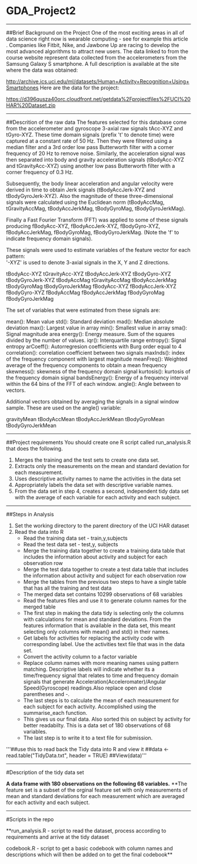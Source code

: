 # GDA_Project2
**********
##Brief Background on the Project
One of the most exciting areas in all of data science right now is wearable computing - see for example this article . Companies like Fitbit, Nike, and Jawbone Up are racing to develop the most advanced algorithms to attract new users. The data linked to from the course website represent data collected from the accelerometers from the Samsung Galaxy S smartphone. A full description is available at the site where the data was obtained:  

http://archive.ics.uci.edu/ml/datasets/Human+Activity+Recognition+Using+Smartphones
Here are the data for the project: 

https://d396qusza40orc.cloudfront.net/getdata%2Fprojectfiles%2FUCI%20HAR%20Dataset.zip 

********
##Descrition of the raw data
The features selected for this database come from the accelerometer and gyroscope 3-axial raw signals tAcc-XYZ and tGyro-XYZ. These time domain signals (prefix 't' to denote time) were captured at a constant rate of 50 Hz. Then they were filtered using a median filter and a 3rd order low pass Butterworth filter with a corner frequency of 20 Hz to remove noise. Similarly, the acceleration signal was then separated into body and gravity acceleration signals (tBodyAcc-XYZ and tGravityAcc-XYZ) using another low pass Butterworth filter with a corner frequency of 0.3 Hz. 

Subsequently, the body linear acceleration and angular velocity were derived in time to obtain Jerk signals (tBodyAccJerk-XYZ and tBodyGyroJerk-XYZ). Also the magnitude of these three-dimensional signals were calculated using the Euclidean norm (tBodyAccMag, tGravityAccMag, tBodyAccJerkMag, tBodyGyroMag, tBodyGyroJerkMag). 

Finally a Fast Fourier Transform (FFT) was applied to some of these signals producing fBodyAcc-XYZ, fBodyAccJerk-XYZ, fBodyGyro-XYZ, fBodyAccJerkMag, fBodyGyroMag, fBodyGyroJerkMag. (Note the 'f' to indicate frequency domain signals). 

These signals were used to estimate variables of the feature vector for each pattern:  
'-XYZ' is used to denote 3-axial signals in the X, Y and Z directions.

tBodyAcc-XYZ
tGravityAcc-XYZ
tBodyAccJerk-XYZ
tBodyGyro-XYZ
tBodyGyroJerk-XYZ
tBodyAccMag
tGravityAccMag
tBodyAccJerkMag
tBodyGyroMag
tBodyGyroJerkMag
fBodyAcc-XYZ
fBodyAccJerk-XYZ
fBodyGyro-XYZ
fBodyAccMag
fBodyAccJerkMag
fBodyGyroMag
fBodyGyroJerkMag

The set of variables that were estimated from these signals are: 

mean(): Mean value
std(): Standard deviation
mad(): Median absolute deviation 
max(): Largest value in array
min(): Smallest value in array
sma(): Signal magnitude area
energy(): Energy measure. Sum of the squares divided by the number of values. 
iqr(): Interquartile range 
entropy(): Signal entropy
arCoeff(): Autorregresion coefficients with Burg order equal to 4
correlation(): correlation coefficient between two signals
maxInds(): index of the frequency component with largest magnitude
meanFreq(): Weighted average of the frequency components to obtain a mean frequency
skewness(): skewness of the frequency domain signal 
kurtosis(): kurtosis of the frequency domain signal 
bandsEnergy(): Energy of a frequency interval within the 64 bins of the FFT of each window.
angle(): Angle between to vectors.

Additional vectors obtained by averaging the signals in a signal window sample. These are used on the angle() variable:

gravityMean
tBodyAccMean
tBodyAccJerkMean
tBodyGyroMean
tBodyGyroJerkMean
******
##Project requirements
You should create one R script called run_analysis.R that does the following. 

1.	Merges the training and the test sets to create one data set.
2.	Extracts only the measurements on the mean and standard deviation for each measurement. 
3.	Uses descriptive activity names to name the activities in the data set
4.	Appropriately labels the data set with descriptive variable names. 
5.	From the data set in step 4, creates a second, independent tidy data set with the average of each variable for each activity and each subject.

********
##Steps in Analysis

1. Set the working directory to the parent directory of the UCI HAR dataset
2. Read the data into R
    + Read the training data set - train,y,subjects
    + Read the test data set - test,y, subjects
    + Merge the training data together to create a training data table
      that includes the information about activity and subject for each observation row
    + Merge the test data together to create a test data table
      that includes the information about activity and subject for each observation row
    + Merge the tables from the previous two steps to have a single table that has all
      the training and test data
    + The merged data set contains 10299 observations of 68 variables
    + Read the features files and use it to generate column names for the merged table
    + The first step in making the data tidy is selecting only the columns with calculations       for mean and standard deviations. From the features information that is available in         the data set, this meant selecting only columns with mean() and std() in their names.
    + Get labels for activities for replacing the activity code with corresponding label.         Use the activities text file that was in the data set.
    + Convert the activity column to a factor variable
    + Replace column names with more meaning names using pattern matching. Descriptive            labels will indicate whether its a time/frequency signal that relates to time and           frequency domain signals that generate Acceleration(Acceleromater)/Angular                  Speed(Gyroscope) readings.Also replace open and close parentheses and -.
    + The last steps is to calculate the mean of each measurement for each subject for each        activity. Accomplished using the summarise_each function.
    + This gives us our final data. Also sorted this on subject by activity for better            readabilty. This is a data set of 180 observations of 68 variables.
    + The last step is to write it to a text file for submission.
    
'''##use this to read back the Tidy data into R and view it 
##data <- read.table("TidyData.txt", header = TRUE) 
##View(data)'''

*********    
#Description of the tidy data set

**A data frame with 180 observations on the following 68 variables.**
**The feature set is a subset of the orginal feature set with only measurements of mean and standard deviations for each measurement which are averaged for each activity and each subject.
********
#Scripts in the repo

**run_analysis.R - script to read the dataset, process according to requirements and arrive at the tidy dataset

codebook.R - script to get a basic codebook with column names and descriptions which will then be added on to get the final codebook**

    